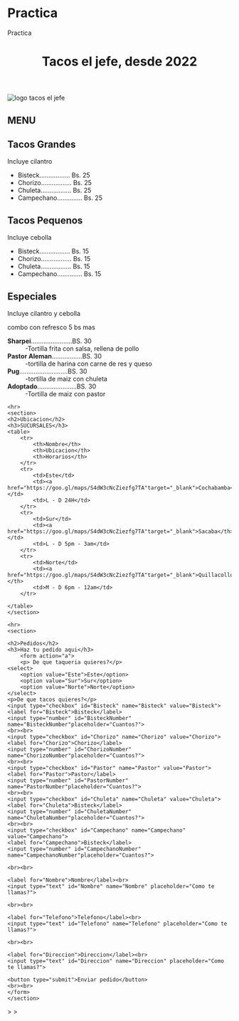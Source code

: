 # Practica
Practica
<!DOCTYPE html> 
<html lang="en">
<head>
    <meta char set="UTF-8">
    <meta http-equiv="X-UL-compatible" content="IEedge">
    <meta name="viewport" content="width=device-width, initial-scale=1.0">
    <title>Layout y rutas</title>
</head>
<body>
    <header>
        <h1> Tacos el jefe, desde 2022</h1>
    </header>
    <section>
    <img src="./C:\Users\Chris Brun\OneDrive\Escritorio" alt="logo tacos el jefe"/>
    <h2>MENU</h2>
    <h2>Tacos Grandes</h2>
    <p>Incluye cilantro</p>
    <ul>
        <li>Bisteck................. Bs. 25</li>
        <li>Chorizo................. Bs. 25</li>
        <li>Chuleta................. Bs. 25</li>
        <li>Campechano.............. Bs. 25</li>
    </ul> 
    <h2>Tacos Pequenos</h2>
    <p>Incluye cebolla</p>
    <ul>
        <li>Bisteck................. Bs. 15</li>
        <li>Chorizo................. Bs. 15</li>
        <li>Chuleta................. Bs. 15</li>
        <li>Campechano.............. Bs. 15</li>
    </ul>
    <h2>Especiales</h2> 
    <p>Incluye cilantro y cebolla</p>
    <p>combo con refresco 5 bs mas</p> 
    <dl>
        <dt><b>Sharpei</b>.......................BS. 30</dt>
        <dd>-Tortilla frita con salsa, rellena de pollo</dd>
        <dt><b>Pastor Aleman</b>.................BS. 30</dt>
        <dd>-tortilla de harina con carne de res y queso</dd>
        <dt><b>Pug</b>...........................BS. 30</dt>
        <dd>-tortilla de maiz con chuleta</dd>
        <dt><b>Adoptado</b>......................BS. 30</dt>
        <dd>-Tortilla de maiz con pastor</dd>
    </dl> 
    </section>

    <hr>
    <section>
    <h2>Ubicacion</h2>
    <h3>SUCURSALES</h3>
    <table>
        <tr>
            <th>Nombre</th>
            <th>Ubicacion</th>
            <th>Horarios</th>
        </tr>
        <tr>
            <td>Este</td>
            <td><a href="https://goo.gl/maps/S4dW3cNcZiezfg7TA"target="_blank">Cochabamba</th></td>
            <td>L - D 24H</td>
        </tr>
        <tr>
            <td>Sur</td>
            <td><a href="https://goo.gl/maps/S4dW3cNcZiezfg7TA"target="_blank">Sacaba</th></td>
            <td>L - D 5pm - 3am</td>
        </tr>
        <tr>
            <td>Norte</td>
            <td><a href="https://goo.gl/maps/S4dW3cNcZiezfg7TA"target="_blank">Quillacollo</th></th>
            <td>M - D 6pm - 12am</td>
        </tr>

    </table>
    </section>

    <hr>
    <section>

    <h2>Pedidos</h2>
    <h3>Haz tu pedido aqui</h3>
        <form action="a">
        <p> De que taqueria quieres?</p>
    <select>
        <option value="Este">Este</option>
        <option value="Sur">Sur</option>
        <option value="Norte">Norte</option>
    </select>
    <p>De que tacos quieres?</p>
    <input type="checkbox" id="Bisteck" name="Bisteck" value="Bisteck">
    <label for="Bisteck">Bisteck</label>
    <input type="number" id="BisteckNumber" name="BisteckNumber"placeholder="Cuantos?">
    <br><br>
    <input type="checkbox" id="Chorizo" name="Chorizo" value="Chorizo">
    <label for="Chorizo">Chorizo</label>
    <input type="number" id="ChorizoNumber" name="ChorizoNumber"placeholder="Cuantos?">
    <br><br>
    <input type="checkbox" id="Pastor" name="Pastor" value="Pastor">
    <label for="Pastor">Pastor</label>
    <input type="number" id="PastorNumber" name="PastorNumber"placeholder="Cuantos?">
    <br><br>
    <input type="checkbox" id="Chuleta" name="Chuleta" value="Chuleta">
    <label for="Chuleta">Bisteck</label>
    <input type="number" id="ChuletaNumber" name="ChuletaNumber"placeholder="Cuantos?">
    <br><br>
    <input type="checkbox" id="Campechano" name="Campechano" value="Campechano">
    <label for="Campechano">Bisteck</label>
    <input type="number" id="CampechanoNumber" name="CampechanoNumber"placeholder="Cuantos?">
    
    <br><br>

    <label for="Nombre">Nombre</label><br>
    <input type="text" id="Nombre" name="Nombre" placeholder="Como te llamas?">
    
    <br><br>

    <label for="Telefono">Telefono</label><br>
    <input type="text" id="Telefono" name="Telefono" placeholder="Como te llamas?">
    
    <br><br>

    <label for="Direccion">Direccion</label><br>
    <input type="text" id="Direccion" name="Direccion" placeholder="Como te llamas?">
    
    <button type="submit">Enviar pedido</button>
    <br><br>
    </form>
    </section>
</body>>
</html>>

